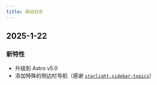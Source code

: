 ```yaml
---
title: 改动日志
---
```


<style>
    details {
        padding-left: 30px;
        text-align: left;
    }
</style>

## 2025-1-22

### 新特性

-   升级到 Astro v5.0
-   添加特殊的侧边栏导航（感谢 [`starlight-sidebar-topics`](https://github.com/HiDeoo/starlight-sidebar-topics)）
